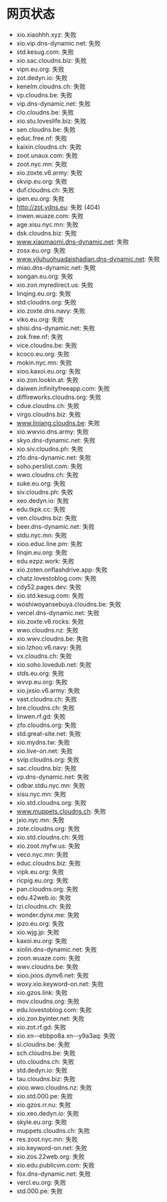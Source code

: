 # 网页状态
- xio.xiaohhh.xyz: 失败
- xio.vip.dns-dynamic.net: 失败
- std.kesug.com: 失败
- xio.sac.cloudns.biz: 失败
- vipn.eu.org: 失败
- zot.dedyn.io: 失败
- kenelm.cloudns.ch: 失败
- vp.cloudns.be: 失败
- vip.dns-dynamic.net: 失败
- clo.cloudns.be: 失败
- xio.stu.loveslife.biz: 失败
- sen.cloudns.be: 失败
- educ.free.nf: 失败
- kaixin.cloudns.ch: 失败
- zoot.unaux.com: 失败
- zoot.nyc.mn: 失败
- xio.zoxte.v6.army: 失败
- skvip.eu.org: 失败
- duf.cloudns.ch: 失败
- ipen.eu.org: 失败
- http://zot.ydns.eu: 失败 (404)
- inwen.wuaze.com: 失败
- age.xisu.nyc.mn: 失败
- dsk.cloudns.biz: 失败
- www.xiaomaomi.dns-dynamic.net: 失败
- zosx.eu.org: 失败
- www.yiluhuohuadaishadian.dns-dynamic.net: 失败
- miao.dns-dynamic.net: 失败
- xongan.eu.org: 失败
- xio.zon.myredirect.us: 失败
- linqing.eu.org: 失败
- std.cloudns.org: 失败
- xio.zoxte.dns.navy: 失败
- viko.eu.org: 失败
- shisi.dns-dynamic.net: 失败
- zok.free.nf: 失败
- vice.cloudns.be: 失败
- kcoco.eu.org: 失败
- mokin.nyc.mn: 失败
- xioo.kaxoi.eu.org: 失败
- xio.zon.lookin.at: 失败
- daiwen.infinityfreeapp.com: 失败
- diffireworks.cloudns.org: 失败
- cdue.cloudns.ch: 失败
- virgo.cloudns.biz: 失败
- www.liniang.cloudns.be: 失败
- xio.wwvio.dns.army: 失败
- skyo.dns-dynamic.net: 失败
- xio.siv.cloudns.ph: 失败
- zfo.dns-dynamic.net: 失败
- soho.perslist.com: 失败
- wwo.cloudns.ch: 失败
- suke.eu.org: 失败
- siv.cloudns.ph: 失败
- xeo.dedyn.io: 失败
- edu.tkpk.cc: 失败
- ven.cloudns.biz: 失败
- beer.dns-dynamic.net: 失败
- stdu.nyc.mn: 失败
- xioo.educ.line.pm: 失败
- linqin.eu.org: 失败
- edu.ezpz.work: 失败
- xio.zoten.onflashdrive.app: 失败
- chatz.lovestoblog.com: 失败
- cdy52.pages.dev: 失败
- xio.std.kesug.com: 失败
- woshiwoyansebuya.cloudns.be: 失败
- vercel.dns-dynamic.net: 失败
- xio.zoxte.v6.rocks: 失败
- wwo.cloudns.nz: 失败
- xio.wwv.cloudns.be: 失败
- xio.lzhoo.v6.navy: 失败
- vx.cloudns.ch: 失败
- xio.soho.lovedub.net: 失败
- stds.eu.org: 失败
- wvvp.eu.org: 失败
- xio.jxsio.v6.army: 失败
- vast.cloudns.ch: 失败
- bre.cloudns.ch: 失败
- linwen.rf.gd: 失败
- zfo.cloudns.org: 失败
- std.great-site.net: 失败
- xio.mydns.tw: 失败
- xio.live-on.net: 失败
- svip.cloudns.org: 失败
- sac.cloudns.biz: 失败
- vp.dns-dynamic.net: 失败
- odbar.stdu.nyc.mn: 失败
- xisu.nyc.mn: 失败
- xio.std.cloudns.org: 失败
- www.muppets.cloudns.ch: 失败
- jxio.nyc.mn: 失败
- zote.cloudns.org: 失败
- xio.std.cloudns.ch: 失败
- xio.zoot.myfw.us: 失败
- veco.nyc.mn: 失败
- educ.cloudns.biz: 失败
- vipk.eu.org: 失败
- ricpig.eu.org: 失败
- pan.cloudns.org: 失败
- edu.42web.io: 失败
- lzi.cloudns.ch: 失败
- wonder.dynx.me: 失败
- ipzo.eu.org: 失败
- xio.wjg.jp: 失败
- kaxoi.eu.org: 失败
- xiolin.dns-dynamic.net: 失败
- zoon.wuaze.com: 失败
- wwv.cloudns.be: 失败
- xioo.jxios.dynv6.net: 失败
- woxy.xio.keyword-on.net: 失败
- xio.gzos.link: 失败
- mov.cloudns.org: 失败
- edu.lovestoblog.com: 失败
- xio.zon.byinter.net: 失败
- xio.zot.rf.gd: 失败
- xio.xn--ebbpo8a.xn--y9a3aq: 失败
- si.cloudns.be: 失败
- sch.cloudns.be: 失败
- uto.cloudns.ch: 失败
- std.dedyn.io: 失败
- tau.cloudns.biz: 失败
- xioo.wwo.cloudns.nz: 失败
- xio.std.000.pe: 失败
- xio.gzos.rr.nu: 失败
- xio.xeo.dedyn.io: 失败
- skyle.eu.org: 失败
- muppets.cloudns.ch: 失败
- res.zoot.nyc.mn: 失败
- xio.keyword-on.net: 失败
- xio.zos.22web.org: 失败
- xio.edu.publicvm.com: 失败
- fox.dns-dynamic.net: 失败
- vercl.eu.org: 失败
- std.000.pe: 失败

